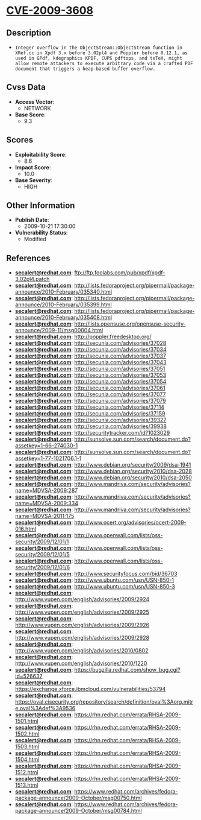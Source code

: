 
# [CVE-2009-3608](ftp://ftp.foolabs.com/pub/xpdf/xpdf-3.02pl4.patch)

## Description

- `Integer overflow in the ObjectStream::ObjectStream function in XRef.cc in Xpdf 3.x before 3.02pl4 and Poppler before 0.12.1, as used in GPdf, kdegraphics KPDF, CUPS pdftops, and teTeX, might allow remote attackers to execute arbitrary code via a crafted PDF document that triggers a heap-based buffer overflow.`

## Cvss Data

- **Access Vector**:
  - NETWORK
- **Base Score**:
  - 9.3

## Scores

- **Exploitability Score**:
  - 8.6
- **Impact Score**:
  - 10.0
- **Base Severity**:
  - HIGH

## Other Information

- **Publish Date**:
  - 2009-10-21 17:30:00
- **Vulnerability Status**:
  - Modified

## References

- **secalert@redhat.com**: ftp://ftp.foolabs.com/pub/xpdf/xpdf-3.02pl4.patch
- **secalert@redhat.com**: http://lists.fedoraproject.org/pipermail/package-announce/2010-February/035340.html
- **secalert@redhat.com**: http://lists.fedoraproject.org/pipermail/package-announce/2010-February/035399.html
- **secalert@redhat.com**: http://lists.fedoraproject.org/pipermail/package-announce/2010-February/035408.html
- **secalert@redhat.com**: http://lists.opensuse.org/opensuse-security-announce/2009-11/msg00004.html
- **secalert@redhat.com**: http://poppler.freedesktop.org/
- **secalert@redhat.com**: http://secunia.com/advisories/37028
- **secalert@redhat.com**: http://secunia.com/advisories/37034
- **secalert@redhat.com**: http://secunia.com/advisories/37037
- **secalert@redhat.com**: http://secunia.com/advisories/37043
- **secalert@redhat.com**: http://secunia.com/advisories/37051
- **secalert@redhat.com**: http://secunia.com/advisories/37053
- **secalert@redhat.com**: http://secunia.com/advisories/37054
- **secalert@redhat.com**: http://secunia.com/advisories/37061
- **secalert@redhat.com**: http://secunia.com/advisories/37077
- **secalert@redhat.com**: http://secunia.com/advisories/37079
- **secalert@redhat.com**: http://secunia.com/advisories/37114
- **secalert@redhat.com**: http://secunia.com/advisories/37159
- **secalert@redhat.com**: http://secunia.com/advisories/39327
- **secalert@redhat.com**: http://secunia.com/advisories/39938
- **secalert@redhat.com**: http://securitytracker.com/id?1023029
- **secalert@redhat.com**: http://sunsolve.sun.com/search/document.do?assetkey=1-66-274030-1
- **secalert@redhat.com**: http://sunsolve.sun.com/search/document.do?assetkey=1-77-1021706.1-1
- **secalert@redhat.com**: http://www.debian.org/security/2009/dsa-1941
- **secalert@redhat.com**: http://www.debian.org/security/2010/dsa-2028
- **secalert@redhat.com**: http://www.debian.org/security/2010/dsa-2050
- **secalert@redhat.com**: http://www.mandriva.com/security/advisories?name=MDVSA-2009:287
- **secalert@redhat.com**: http://www.mandriva.com/security/advisories?name=MDVSA-2009:334
- **secalert@redhat.com**: http://www.mandriva.com/security/advisories?name=MDVSA-2011:175
- **secalert@redhat.com**: http://www.ocert.org/advisories/ocert-2009-016.html
- **secalert@redhat.com**: http://www.openwall.com/lists/oss-security/2009/12/01/1
- **secalert@redhat.com**: http://www.openwall.com/lists/oss-security/2009/12/01/5
- **secalert@redhat.com**: http://www.openwall.com/lists/oss-security/2009/12/01/6
- **secalert@redhat.com**: http://www.securityfocus.com/bid/36703
- **secalert@redhat.com**: http://www.ubuntu.com/usn/USN-850-1
- **secalert@redhat.com**: http://www.ubuntu.com/usn/USN-850-3
- **secalert@redhat.com**: http://www.vupen.com/english/advisories/2009/2924
- **secalert@redhat.com**: http://www.vupen.com/english/advisories/2009/2925
- **secalert@redhat.com**: http://www.vupen.com/english/advisories/2009/2926
- **secalert@redhat.com**: http://www.vupen.com/english/advisories/2009/2928
- **secalert@redhat.com**: http://www.vupen.com/english/advisories/2010/0802
- **secalert@redhat.com**: http://www.vupen.com/english/advisories/2010/1220
- **secalert@redhat.com**: https://bugzilla.redhat.com/show_bug.cgi?id=526637
- **secalert@redhat.com**: https://exchange.xforce.ibmcloud.com/vulnerabilities/53794
- **secalert@redhat.com**: https://oval.cisecurity.org/repository/search/definition/oval%3Aorg.mitre.oval%3Adef%3A9536
- **secalert@redhat.com**: https://rhn.redhat.com/errata/RHSA-2009-1501.html
- **secalert@redhat.com**: https://rhn.redhat.com/errata/RHSA-2009-1502.html
- **secalert@redhat.com**: https://rhn.redhat.com/errata/RHSA-2009-1503.html
- **secalert@redhat.com**: https://rhn.redhat.com/errata/RHSA-2009-1504.html
- **secalert@redhat.com**: https://rhn.redhat.com/errata/RHSA-2009-1512.html
- **secalert@redhat.com**: https://rhn.redhat.com/errata/RHSA-2009-1513.html
- **secalert@redhat.com**: https://www.redhat.com/archives/fedora-package-announce/2009-October/msg00750.html
- **secalert@redhat.com**: https://www.redhat.com/archives/fedora-package-announce/2009-October/msg00784.html
